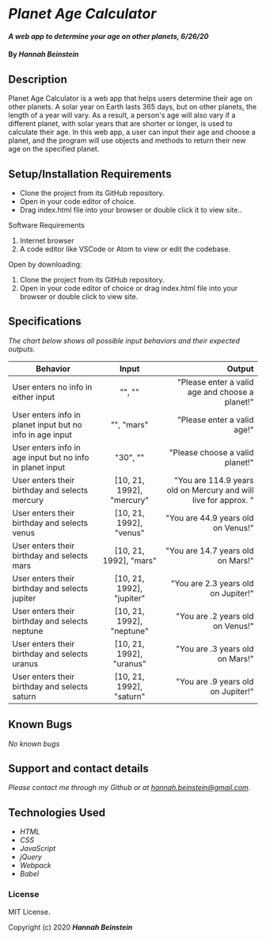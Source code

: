 # _Planet Age Calculator_

#### _A web app to determine your age on other planets, 6/26/20_

#### By _**Hannah Beinstein**_

## Description

Planet Age Calculator is a web app that helps users determine their age on other planets. A solar year on Earth lasts 365 days, but on other planets, the length of a year will vary. As a result, a person's age will also vary if a different planet, with solar years that are shorter or longer, is used to calculate their age. In this web app, a user can input their age and choose a planet, and the program will use objects and methods to return their new age on the specified planet.  

## Setup/Installation Requirements

* Clone the project from its GitHub repository.
* Open in your code editor of choice.
* Drag index.html file into your browser or double click it to view site..

Software Requirements
1. Internet browser
2. A code editor like VSCode or Atom to view or edit the codebase.

Open by downloading:
1. Clone the project from its GitHub repository.
2. Open in your code editor of choice or drag index.html file into your browser or double click to view site.

## Specifications
_The chart below shows all possible input behaviors and their expected outputs._

| Behavior       | Input         | Output  |
| ------------- |:-------------:| -----:|
| User enters no info in either input | "", "" | "Please enter a valid age and choose a planet!" | 
| User enters info in planet input but no info in age input | "", "mars" | "Please enter a valid age!" | 
| User enters info in age input but no info in planet input | "30", "" | "Please choose a valid planet!" | 
| User enters their birthday and selects mercury | [10, 21, 1992], "mercury" | "You are 114.9 years old on Mercury and will live for approx. " | 
| User enters their birthday and selects venus | [10, 21, 1992], "venus" | "You are 44.9 years old on Venus!" | 
| User enters their birthday and selects mars | [10, 21, 1992], "mars" | "You are 14.7 years old on Mars!" | 
| User enters their birthday and selects jupiter | [10, 21, 1992], "jupiter" | "You are 2.3 years old on Jupiter!" | 
| User enters their birthday and selects neptune | [10, 21, 1992], "neptune" | "You are .2 years old on Venus!" | 
| User enters their birthday and selects uranus | [10, 21, 1992], "uranus" | "You are .3 years old on Mars!" | 
| User enters their birthday and selects saturn | [10, 21, 1992], "saturn" | "You are .9 years old on Jupiter!" | 

## Known Bugs

_No known bugs_

## Support and contact details

_Please contact me through my Github or at hannah.beinstein@gmail.com._

## Technologies Used

* _HTML_
* _CSS_
* _JavaScript_
* _jQuery_
* _Webpack_
* _Babel_

### License

MIT License.

Copyright (c) 2020 **_Hannah Beinstein_**